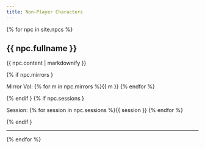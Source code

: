 ```yaml
---
title: Non-Player Characters
---
```

{% for npc in site.npcs %}
<h2>{{ npc.fullname }}</h2>
  <p>{{ npc.content | markdownify }}</p>
  {% if npc.mirrors }<p>Mirror Vol: {% for m in npc.mirrors %}{{ m }} {% endfor %}</p>{% endif }
  {% if npc.sessions }<p>Session: {% for session in npc.sessions %}{{ session }} {% endfor %}</p>{% endif }
  <hr/>
{% endfor %}